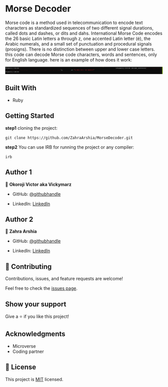 # Morse Decoder
Morse code is a method used in telecommunication to encode text characters as standardized sequences of two different signal durations, called dots and dashes, or dits and dahs.
International Morse Code encodes the 26 basic Latin letters a through z, one accented Latin letter (é), the Arabic numerals, and a small set of punctuation and procedural signals (prosigns). There is no distinction between upper and lower case letters.
this code can decode Morse code characters, words and sentences, only for English language.
here is an example of how does it work:

![image](screenshot.png)

## Built With
- Ruby

## Getting Started
**step1** cloning the project:
```
git clone https://github.com/ZahraArshia/MorseDecoder.git
```
**step2** You can use IRB for running the project or any compiler:
```
irb
```

## Author 1

👤 **Okoroji Victor aka Vickymarz**

- GitHub: [@githubhandle](https://github.com/vickymarz)

- LinkedIn: [LinkedIn](https://www.linkedin.com/in/okoroji-victor-ebube-8791741a0)

## Author 2

👤 **Zahra Arshia**

- GitHub: [@githubhandle](https://github.com/ZahraArshia)

- LinkedIn: [LinkedIn](https://www.linkedin.com/in/zahra-arshia/)

## 🤝 Contributing

Contributions, issues, and feature requests are welcome!

Feel free to check the [issues page](../../issues/).

## Show your support

Give a ⭐️ if you like this project!


## Acknowledgments

- Microverse 
- Coding partner

## 📝 License

This project is [MIT](./MIT.md) licensed.
